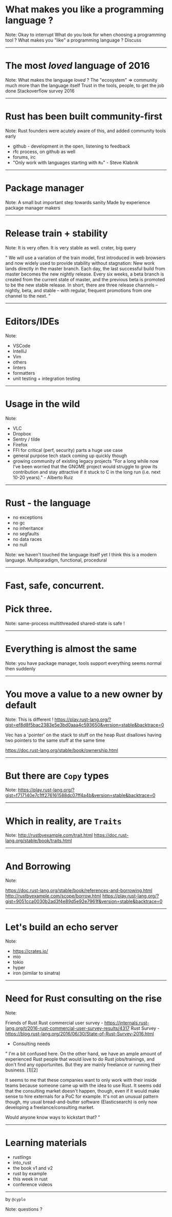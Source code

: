 
# What makes you like a programming language ?

Note:
Okay to interrupt
What do you look for when choosing a programming tool ? 
What makes you "like" a programming language ?
Discuss


---

# The most *loved* language of 2016

Note: 
What makes the language *loved* ?
The "ecosystem" => community much more than the language itself
Trust in the tools, people, to get the job done 
Stackoverflow survey 2016

---

# Rust has been built community-first 

Note: 
Rust founders were acutely aware of this, and added community tools early
* github - development in the open, listening to feedback
* rfc process, on github as well
* forums, irc
* "Only work with languages starting with `Ru`" - Steve Klabnik

---

# Package manager

Note:
A small but important step towards sanity
Made by experience package manager makers

---

# Release train + stability


Note:
It is very often. It is very stable as well.
crater, big query

"
We will use a variation of the train model, first introduced in web browsers and now widely used to provide stability without stagnation:
New work lands directly in the master branch.
Each day, the last successful build from master becomes the new nightly release.
Every six weeks, a beta branch is created from the current state of master, and the previous beta is promoted to be the new stable release.
In short, there are three release channels – nightly, beta, and stable – with regular, frequent promotions from one channel to the next.
"

---

# Editors/IDEs

Note:
* VSCode
* IntelliJ
* Vim
* others
* linters
* formatters
* unit testing + integration testing

---

# Usage in the wild

Note:
* VLC
* Dropbox
* Sentry / tilde
* Firefox
* FFI for critical (perf, security) parts a huge use case
* general purpose tech stack coming up quickly though
* growing community of existing legacy projects
"For a long while now I’ve been worried that the GNOME project would struggle to grow its contribution and stay attractive if it stuck to C in the long run (i.e. next 10-20 years)." - Alberto Ruiz

---

# Rust - the language

* no exceptions
* no gc
* no inheritance
* no segfaults
* no data races
* no null

Note:
we haven't touched the language itself yet
I think this is a modern language.
Multiparadigm, functional, procedural

---

# Fast, safe, concurrent.  
# Pick three.

Note:
same-process multithreaded shared-state is safe !

---

# Everything is almost the same

Note:
you have package manager, tools support
everything seems normal
then suddenly

---

# You move a value to a new owner by default

Note:
This is different !
https://play.rust-lang.org/?gist=ef8d8f5bac2383e5e3bd0aaa4c593650&version=stable&backtrace=0

Vec has a 'pointer' on the stack to stuff on the heap
Rust disallows having two pointers to the same stuff at the same time

https://doc.rust-lang.org/stable/book/ownership.html

---

# But there are `Copy` types

Note:
https://play.rust-lang.org/?gist=f717140e7c1ff276161588dc07ff4a4b&version=stable&backtrace=0

---

# Which in reality, are `Traits`

Note:
http://rustbyexample.com/trait.html
https://doc.rust-lang.org/stable/book/traits.html

---

# And Borrowing

Note:

https://doc.rust-lang.org/stable/book/references-and-borrowing.html
http://rustbyexample.com/scope/borrow.html
https://play.rust-lang.org/?gist=9051cca0030b2ad3f4e89d5e92e7961f&version=stable&backtrace=0

---

# Let's build an echo server

Note:

* https://crates.io/  
* mio  
* tokio  
* hyper  
* iron (similar to sinatra)

---

# Need for Rust consulting on the rise

Note:

Friends of Rust
Rust commercial user survey - https://internals.rust-lang.org/t/2016-rust-commercial-user-survey-results/4317
Rust Survey - https://blog.rust-lang.org/2016/06/30/State-of-Rust-Survey-2016.html

* Consulting needs

"
I'm a bit confused here. On the other hand, we have an ample amount of experienced Rust people that would love to do Rust jobs/trainings, and don't find any opportunites. But they are mainly freelance or running their business. [1][2]

It seems to me that these companies want to only work with their inside teams because someone came up with the idea to use Rust. It seems odd that the consulting market doesn't happen, though, even if it would make sense to hire externals for a PoC for example. It's not an unusual pattern though, my usual bread-and-butter software (Elasticsearch) is only now developing a freelance/consulting market.

Would anyone know ways to kickstart that?
"

---

# Learning materials

* rustlings
* into_rust
* the book v1 and v2
* rust by example
* this week in rust
* conference videos

---

by `@cyplo`

Note:
questions ?




